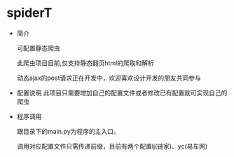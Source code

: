 # spiderT
* 简介

    可配置静态爬虫

    此爬虫项目目前,仅支持静态翻页html的爬取和解析

    动态ajax的post请求正在开发中，欢迎喜欢设计开发的朋友共同参与
    
* 配置说明
    此项目只需要增加自己的配置文件或者修改已有配置就可实现自己的爬虫
    
    
    
* 程序调用

    跟目录下的main.py为程序的主入口，
    
    调用对应配置文件只需传递前缀，目前有两个配置lj(链家)、yc(易车网)

